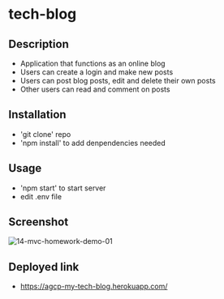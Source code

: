 # tech-blog

## Description
* Application that functions as an online blog
* Users can create a login and make new posts
* Users can post blog posts, edit and delete their own posts
* Other users can read and comment on posts

## Installation
* 'git clone' repo
* 'npm install' to add denpendencies needed

## Usage
* 'npm start' to start server
* edit .env file

## Screenshot
![14-mvc-homework-demo-01](https://user-images.githubusercontent.com/106856333/206851686-a1e5cdf2-2405-4a13-a467-3b16ebc26757.gif)

## Deployed link
* https://agcp-my-tech-blog.herokuapp.com/
